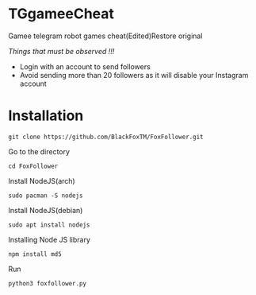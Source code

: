 # TGgameeCheat

Gamee telegram robot games cheat(Edited)Restore original

*Things that must be observed !!!*

   - Login with an account to send followers
   - Avoid sending more than 20 followers as it will disable your Instagram account

# Installation

```
git clone https://github.com/BlackFoxTM/FoxFollower.git
```
Go to the directory
```
cd FoxFollower
```
Install NodeJS(arch)
```
sudo pacman -S nodejs
```
Install NodeJS(debian)
```
sudo apt install nodejs
```
Installing Node JS library
```
npm install md5
```
Run
```
python3 foxfollower.py
```
